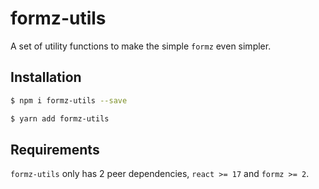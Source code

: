 # formz-utils

A set of utility functions to make the simple `formz` even simpler.

## Installation

```bash
$ npm i formz-utils --save
``` 

```bash
$ yarn add formz-utils
```

## Requirements

`formz-utils` only has 2 peer dependencies, `react >= 17` and `formz >= 2`.
